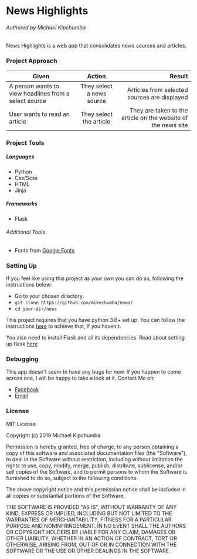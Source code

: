 # News Highlights

###### Authored by Michael Kipchumba

News Highlights is a web app that consolidates news sources and articles.

### Project Approach
   
| Given       | Action       | Result  |
| ------------- |:-------------:| -----:|
| A person wants to view headlines from a select source | They select a news source | Articles from selected sources are displayed |
| User wants to read an article | They select the article | They are taken to the article on the website of the news site |

### Project Tools

##### Languages

- Python
- Css/Scss
- HTML
- Jinja

##### Frameworks

- Flask

###### Additional Tools

- Fonts from [Google Fonts]('fonts.google.com')

### Setting Up

If you feel like using this project as your own you can do so, following the instructions below:

   - Go to your chosen directory.
   - `git clone https://github.com/mikechumba/news/`
   - `cd your-dir/news`

This project requires that you have python 3.6+ set up. You can follow the instructions [here]('realpython.com/installing-python/') to achieve that, if you haven't.

You also need to install Flask and all its dependencies. Read about setting up flask [here]('flask.pocoo.org/docs/1.0/installation/')

### Debugging

This app doesn't seem to have any bugs for now. If you happen to come across one, I will be happy to take a look at it. Contact Me on:

- [Facebook](https://web.facebook.com/ItsMikeChumba/)
- [Email](michaelchumba09@gmail.com)

### License 

MIT License

Copyright (c) 2019 Michael Kipchumba

Permission is hereby granted, free of charge, to any person obtaining a copy
of this software and associated documentation files (the "Software"), to deal
in the Software without restriction, including without limitation the rights
to use, copy, modify, merge, publish, distribute, sublicense, and/or sell
copies of the Software, and to permit persons to whom the Software is
furnished to do so, subject to the following conditions:

The above copyright notice and this permission notice shall be included in all
copies or substantial portions of the Software.

THE SOFTWARE IS PROVIDED "AS IS", WITHOUT WARRANTY OF ANY KIND, EXPRESS OR
IMPLIED, INCLUDING BUT NOT LIMITED TO THE WARRANTIES OF MERCHANTABILITY,
FITNESS FOR A PARTICULAR PURPOSE AND NONINFRINGEMENT. IN NO EVENT SHALL THE
AUTHORS OR COPYRIGHT HOLDERS BE LIABLE FOR ANY CLAIM, DAMAGES OR OTHER
LIABILITY, WHETHER IN AN ACTION OF CONTRACT, TORT OR OTHERWISE, ARISING FROM,
OUT OF OR IN CONNECTION WITH THE SOFTWARE OR THE USE OR OTHER DEALINGS IN THE
SOFTWARE.
